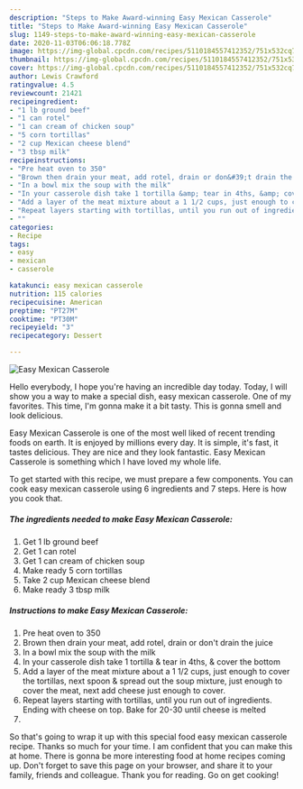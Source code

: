 ```yaml
---
description: "Steps to Make Award-winning Easy Mexican Casserole"
title: "Steps to Make Award-winning Easy Mexican Casserole"
slug: 1149-steps-to-make-award-winning-easy-mexican-casserole
date: 2020-11-03T06:06:18.778Z
image: https://img-global.cpcdn.com/recipes/5110184557412352/751x532cq70/easy-mexican-casserole-recipe-main-photo.jpg
thumbnail: https://img-global.cpcdn.com/recipes/5110184557412352/751x532cq70/easy-mexican-casserole-recipe-main-photo.jpg
cover: https://img-global.cpcdn.com/recipes/5110184557412352/751x532cq70/easy-mexican-casserole-recipe-main-photo.jpg
author: Lewis Crawford
ratingvalue: 4.5
reviewcount: 21421
recipeingredient:
- "1 lb ground beef"
- "1 can rotel"
- "1 can cream of chicken soup"
- "5 corn tortillas"
- "2 cup Mexican cheese blend"
- "3 tbsp milk"
recipeinstructions:
- "Pre heat oven to 350"
- "Brown then drain your meat, add rotel, drain or don&#39;t drain the juice"
- "In a bowl mix the soup with the milk"
- "In your casserole dish take 1 tortilla &amp; tear in 4ths, &amp; cover the bottom"
- "Add a layer of the meat mixture about a 1 1/2 cups, just enough to cover the tortillas, next spoon &amp; spread out the soup mixture, just enough to cover the meat, next add cheese just enough to cover."
- "Repeat layers starting with tortillas, until you run out of ingredients.  Ending with cheese on top. Bake for 20-30 until cheese is melted"
- ""
categories:
- Recipe
tags:
- easy
- mexican
- casserole

katakunci: easy mexican casserole 
nutrition: 115 calories
recipecuisine: American
preptime: "PT27M"
cooktime: "PT30M"
recipeyield: "3"
recipecategory: Dessert

---
```



![Easy Mexican Casserole](https://img-global.cpcdn.com/recipes/5110184557412352/751x532cq70/easy-mexican-casserole-recipe-main-photo.jpg)

Hello everybody, I hope you're having an incredible day today. Today, I will show you a way to make a special dish, easy mexican casserole. One of my favorites. This time, I'm gonna make it a bit tasty. This is gonna smell and look delicious.



Easy Mexican Casserole is one of the most well liked of recent trending foods on earth. It is enjoyed by millions every day. It is simple, it's fast, it tastes delicious. They are nice and they look fantastic. Easy Mexican Casserole is something which I have loved my whole life.


To get started with this recipe, we must prepare a few components. You can cook easy mexican casserole using 6 ingredients and 7 steps. Here is how you cook that.

<!--inarticleads1-->

##### The ingredients needed to make Easy Mexican Casserole:

1. Get 1 lb ground beef
1. Get 1 can rotel
1. Get 1 can cream of chicken soup
1. Make ready 5 corn tortillas
1. Take 2 cup Mexican cheese blend
1. Make ready 3 tbsp milk




<!--inarticleads2-->

##### Instructions to make Easy Mexican Casserole:

1. Pre heat oven to 350
1. Brown then drain your meat, add rotel, drain or don&#39;t drain the juice
1. In a bowl mix the soup with the milk
1. In your casserole dish take 1 tortilla &amp; tear in 4ths, &amp; cover the bottom
1. Add a layer of the meat mixture about a 1 1/2 cups, just enough to cover the tortillas, next spoon &amp; spread out the soup mixture, just enough to cover the meat, next add cheese just enough to cover.
1. Repeat layers starting with tortillas, until you run out of ingredients.  Ending with cheese on top. Bake for 20-30 until cheese is melted
1. 




So that's going to wrap it up with this special food easy mexican casserole recipe. Thanks so much for your time. I am confident that you can make this at home. There is gonna be more interesting food at home recipes coming up. Don't forget to save this page on your browser, and share it to your family, friends and colleague. Thank you for reading. Go on get cooking!
